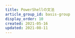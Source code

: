 ```yaml
---
title: PowerShellの文法
article_group_id: basis-group
display_order: 10
created: 2021-05-16
updated: 2021-08-11
---
```

